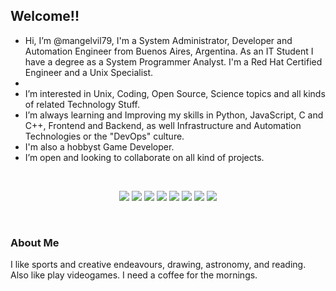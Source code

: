 <!---
mangelvil79/mangelvil79 is a ✨ special ✨ repository because its `README.md` (this file) appears on your GitHub profile.
You can click the Preview link to take a look at your changes.
--->

## Welcome!!

- Hi, I’m @mangelvil79, I'm a System Administrator, Developer and Automation Engineer from Buenos Aires, Argentina. As an IT Student I have a degree as a System Programmer Analyst. I'm a Red Hat Certified Engineer and a Unix Specialist.
- 
- I’m interested in Unix, Coding, Open Source, Science topics and all kinds of related Technology Stuff.
- I’m always learning and Improving my skills in Python, JavaScript, C and C++, Frontend and Backend, as well Infrastructure and Automation Technologies or the "DevOps" culture.
- I'm also a hobbyst Game Developer.
- I’m open and looking to collaborate on all kind of projects.

</br>

<p align="center">
  <img src="https://img.shields.io/badge/Unix-critical"/>
  <img src="https://img.shields.io/badge/Linux-informational"/>
  <img src="https://img.shields.io/badge/RedHat-green"/>
  <img src="https://img.shields.io/badge/DevOps-yellow"/>
  <img src="https://img.shields.io/badge/Python-blue"/>
  <img src="https://img.shields.io/badge/WebDev-orange"/>
  <img src="https://img.shields.io/badge/JavaScript-red"/>
  <img src="https://img.shields.io/badge/GameDevelopment-lightgrey"/>
</p>
  
</br>

### About Me

I like sports and creative endeavours, drawing, astronomy, and reading. Also like play videogames. I need a coffee for the mornings.


